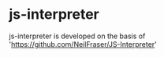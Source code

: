 # js-interpreter
js-interpreter is developed on the basis of 'https://github.com/NeilFraser/JS-Interpreter'
